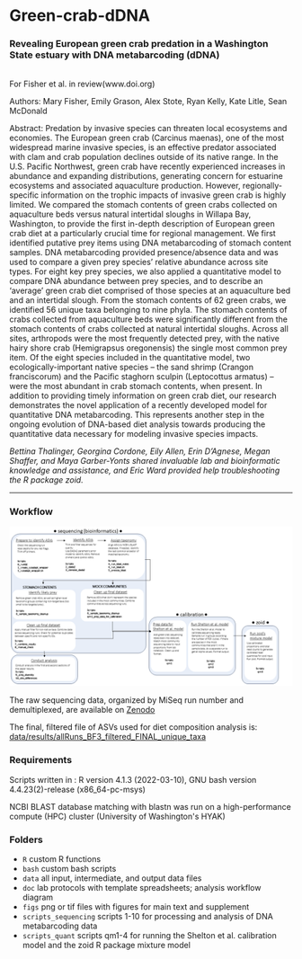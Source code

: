 # Green-crab-dDNA

### Revealing European green crab predation in a Washington State estuary with DNA metabarcoding (dDNA)
<br>
For Fisher et al. in review(www.doi.org)

Authors: Mary Fisher, Emily Grason, Alex Stote, Ryan Kelly, Kate Litle, Sean McDonald

Abstract: Predation by invasive species can threaten local ecosystems and economies. The European green crab (Carcinus maenas), one of the most widespread marine invasive species, is an effective predator associated with clam and crab population declines outside of its native range. In the U.S. Pacific Northwest, green crab have recently experienced increases in abundance and expanding distributions, generating concern for estuarine ecosystems and associated aquaculture production. However, regionally-specific information on the trophic impacts of invasive green crab is highly limited. We compared the stomach contents of green crabs collected on aquaculture beds versus natural intertidal sloughs in Willapa Bay, Washington, to provide the first in-depth description of European green crab diet at a particularly crucial time for regional management. We first identified putative prey items using DNA metabarcoding of stomach content samples. DNA metabarcoding provided presence/absence data and was used to compare a given prey species’ relative abundance across site types. For eight key prey species, we also applied a quantitative model to compare DNA abundance between prey species, and to describe an ‘average’ green crab diet comprised of those species at an aquaculture bed and an intertidal slough. From the stomach contents of 62 green crabs, we identified 56 unique taxa belonging to nine phyla. The stomach contents of crabs collected from aquaculture beds were significantly different from the stomach contents of crabs collected at natural intertidal sloughs. Across all sites, arthropods were the most frequently detected prey, with the native hairy shore crab (Hemigrapsus oregonensis) the single most common prey item. Of the eight species included in the quantitative model, two ecologically-important native species – the sand shrimp (Crangon franciscorum) and the Pacific staghorn sculpin (Leptocottus armatus) – were the most abundant in crab stomach contents, when present. In addition to providing timely information on green crab diet, our research demonstrates the novel application of a recently developed model for quantitative DNA metabarcoding. This represents another step in the ongoing evolution of DNA-based diet analysis towards producing the quantitative data necessary for modeling invasive species impacts.


*Bettina Thalinger, Georgina Cordone, Eily Allen, Erin D’Agnese, Megan Shaffer, and Maya Garber-Yonts shared invaluable lab and bioinformatic knowledge and assistance, and Eric Ward provided help troubleshooting the R package zoid.*  
___________________


### Workflow

![doc-worksflow-img](https://github.com/mfisher5/Green-crab-dDNA/blob/main/doc/analysis_workflow.png?raw=true)

The raw sequencing data, organized by MiSeq run number and demultiplexed, are available on 
[Zenodo](https://doi.org/10.5281/zenodo.10850508)

The final, filtered file of ASVs used for diet composition analysis is: [data/results/allRuns_BF3_filtered_FINAL_unique_taxa](https://github.com/mfisher5/Green-crab-dDNA/blob/main/data/results/allRuns_BF3_filtered_FINAL_unique_taxa.csv)

### Requirements

Scripts written in : R version 4.1.3 (2022-03-10), GNU bash version 4.4.23(2)-release (x86_64-pc-msys)

NCBI BLAST database matching with blastn was run on a high-performance compute (HPC) cluster (University of Washington's HYAK)


### Folders
- `R` custom R functions
- `bash` custom bash scripts 
- `data` all input, intermediate, and output data files
- `doc` lab protocols with template spreadsheets; analysis workflow diagram
- `figs` png or tif files with figures for main text and supplement
- `scripts_sequencing` scripts 1-10 for processing and analysis of DNA metabarcoding data
- `scripts_quant` scripts qm1-4 for running the Shelton et al. calibration model and the zoid R package mixture model



